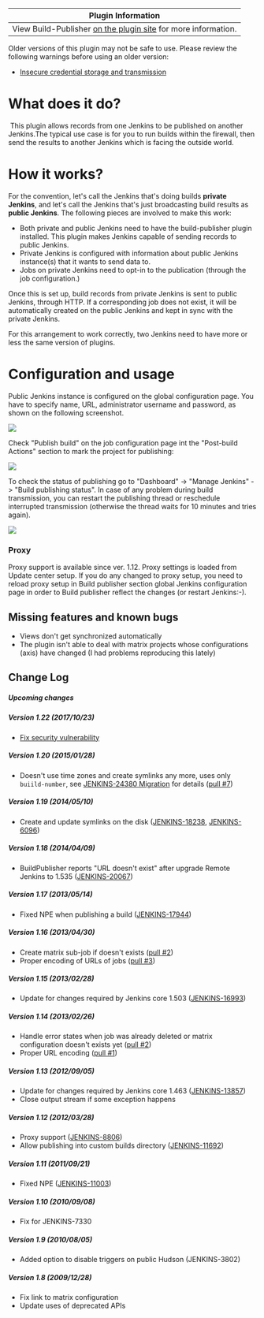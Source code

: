 | Plugin Information                                                                                          |
|-------------------------------------------------------------------------------------------------------------|
| View Build-Publisher [on the plugin site](https://plugins.jenkins.io/build-publisher) for more information. |

Older versions of this plugin may not be safe to use. Please review the
following warnings before using an older version:

-   [Insecure credential storage and
    transmission](https://jenkins.io/security/advisory/2017-10-23/)

# What does it do?

 This plugin allows records from one Jenkins to be published on another
Jenkins.The typical use case is for you to run builds within the
firewall, then send the results to another Jenkins which is facing the
outside world.

# How it works?

For the convention, let's call the Jenkins that's doing builds **private
Jenkins**, and let's call the Jenkins that's just broadcasting build
results as **public Jenkins**. The following pieces are involved to make
this work:

-   Both private and public Jenkins need to have the build-publisher
    plugin installed. This plugin makes Jenkins capable of sending
    records to public Jenkins.
-   Private Jenkins is configured with information about public Jenkins
    instance(s) that it wants to send data to.
-   Jobs on private Jenkins need to opt-in to the publication (through
    the job configuration.)

Once this is set up, build records from private Jenkins is sent to
public Jenkins, through HTTP. If a corresponding job does not exist, it
will be automatically created on the public Jenkins and kept in sync
with the private Jenkins.

For this arrangement to work correctly, two Jenkins need to have more or
less the same version of plugins.

# Configuration and usage

Public Jenkins instance is configured on the global configuration page.
You have to specify name, URL, administrator username and password, as
shown on the following screenshot.

  
![](docs/images/bp-global.png)

Check "Publish build" on the job configuration page int the "Post-build
Actions" section to mark the project for publishing:

  
![](docs/images/bp-project.png)

To check the status of publishing go to "Dashboard" -\> "Manage Jenkins"
-\> "Build publishing status". In case of any problem during build
transmission, you can restart the publishing thread or reschedule
interrupted transmission (otherwise the thread waits for 10 minutes and
tries again).

  
![](docs/images/bp-status.png)

### Proxy

Proxy support is available since ver. 1.12. Proxy settings is loaded
from Update center setup. If you do any changed to proxy setup, you need
to reload proxy setup in Build publisher section global Jenkins
configuration page in order to Build publisher reflect the changes (or
restart Jenkins:-).

## Missing features and known bugs

-   Views don't get synchronized automatically
-   The plugin isn't able to deal with matrix projects whose
    configurations (axis) have changed (I had problems reproducing this
    lately)

## Change Log

##### Upcoming changes

##### Version 1.22 (2017/10/23)

-   [Fix security
    vulnerability](https://jenkins.io/security/advisory/2017-10-23/)

##### Version 1.20 (2015/01/28)

-   Doesn't use time zones and create symlinks any more, uses only
    `buiild-number`, see [JENKINS-24380
    Migration](https://wiki.jenkins-ci.org/display/JENKINS/JENKINS-24380+Migration)
    for details ([pull
    \#7](https://github.com/jenkinsci/build-publisher-plugin/pull/7))

##### Version 1.19 (2014/05/10)

-   Create and update symlinks on the disk
    ([JENKINS-18238](https://issues.jenkins-ci.org/browse/JENKINS-18238),
    [JENKINS-6096](https://issues.jenkins-ci.org/browse/JENKINS-6096))

##### Version 1.18 (2014/04/09)

-   BuildPublisher reports "URL doesn't exist" after upgrade Remote
    Jenkins to 1.535
    ([JENKINS-20067](https://issues.jenkins-ci.org/browse/JENKINS-20067))

##### Version 1.17 (2013/05/14)

-   Fixed NPE when publishing a build
    ([JENKINS-17944](https://issues.jenkins-ci.org/browse/JENKINS-17944))

##### Version 1.16 (2013/04/30)

-   Create matrix sub-job if doesn't exists ([pull
    \#2](https://github.com/jenkinsci/build-publisher-plugin/pull/2))
-   Proper encoding of URLs of jobs ([pull
    \#3](https://github.com/jenkinsci/build-publisher-plugin/pull/3))

##### Version 1.15 (2013/02/28)

-   Update for changes required by Jenkins core 1.503
    ([JENKINS-16993](https://issues.jenkins-ci.org/browse/JENKINS-16993))

##### Version 1.14 (2013/02/26)

-   Handle error states when job was already deleted or matrix
    configuration doesn't exists yet ([pull
    \#2](https://github.com/jenkinsci/build-publisher-plugin/pull/2))
-   Proper URL encoding ([pull
    \#1](https://github.com/jenkinsci/build-publisher-plugin/pull/1))

##### Version 1.13 (2012/09/05)

-   Update for changes required by Jenkins core 1.463
    ([JENKINS-13857](https://issues.jenkins-ci.org/browse/JENKINS-13857))
-   Close output stream if some exception happens

##### Version 1.12 (2012/03/28)

-   Proxy support
    ([JENKINS-8806](https://issues.jenkins-ci.org/browse/JENKINS-8806))
-   Allow publishing into custom builds directory
    ([JENKINS-11692](https://issues.jenkins-ci.org/browse/JENKINS-11692))

##### Version 1.11 (2011/09/21)

-   Fixed NPE
    ([JENKINS-11003](https://issues.jenkins-ci.org/browse/JENKINS-11003))

##### Version 1.10 (2010/09/08)

-   Fix for JENKINS-7330

##### Version 1.9 (2010/08/05)

-   Added option to disable triggers on public Hudson (JENKINS-3802)

##### Version 1.8 (2009/12/28)

-   Fix link to matrix configuration
-   Update uses of deprecated APIs
